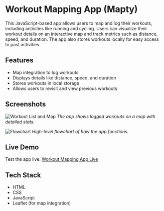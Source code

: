# Workout Mapping App (Mapty)

This JavaScript-based app allows users to map and log their workouts, including activities like running and cycling. Users can visualize their workout details on an interactive map and track metrics such as distance, speed, and duration. The app also stores workouts locally for easy access to past activities.

## Features

- Map integration to log workouts
- Displays details like distance, speed, and duration
- Stores workouts in local storage
- Allows users to revisit and view previous workouts

## Screenshots

![Workout List and Map](https://github.com/user-attachments/assets/2ab9d7e5-a55e-4cdd-ab14-1c8d3906c52b)
*The app shows logged workouts on a map with detailed stats.*

![Flowchart](https://github.com/user-attachments/assets/fe2ad1d7-ece1-4070-aa7e-90ca22db660e)
*High-level flowchart of how the app functions.*

## Live Demo

Test the app live: [Workout Mapping App Live](https://vasanthrs-dev.github.io/mapty/)

## Tech Stack

- HTML
- CSS
- JavaScript
- Leaflet (for map integration)
